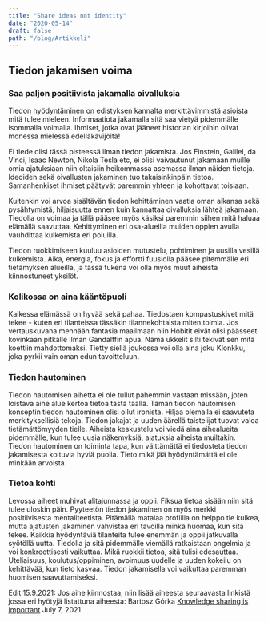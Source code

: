 ```yaml
---
title: "Share ideas not identity"
date: "2020-05-14"
draft: false
path: "/blog/Artikkeli"
---
```


## Tiedon jakamisen voima

### Saa paljon positiivista jakamalla oivalluksia 

Tiedon hyödyntäminen on edistyksen kannalta merkittävimmistä asioista mitä tulee mieleen. Informaatiota jakamalla sitä saa vietyä pidemmälle isommalla voimalla. Ihmiset, jotka ovat jääneet historian kirjoihin olivat monessa mielessä edelläkävijöitä! 

Ei tiede olisi tässä pisteessä ilman tiedon jakamista. Jos Einstein, Galilei, da Vinci, Isaac Newton, Nikola Tesla etc, ei olisi vaivautunut jakamaan muille omia ajatuksiaan niin oltaisiin heikommassa asemassa ilman näiden tietoja. Ideoiden sekä oivallusten jakaminen tuo takaisinkinpäin tietoa. Samanhenkiset ihmiset päätyvät paremmin yhteen ja kohottavat toisiaan.

Kuitenkin voi arvoa sisältävän tiedon kehittäminen vaatia oman aikansa sekä pysähtymistä, hiljaisuutta ennen kuin kannattaa oivalluksia lähteä jakamaan. Tiedolla on voimaa ja tällä pääsee myös käsiksi paremmin siihen mitä haluaa elämällä saavuttaa. Kehittyminen eri osa-alueilla muiden oppien avulla vauhdittaa kulkemista eri poluilla. 

Tiedon ruokkimiseen kuuluu asioiden mutustelu, pohtiminen ja uusilla vesillä kulkemista. Aika, energia, fokus ja effortti fuusiolla pääsee pitemmälle eri tietämyksen alueilla, ja tässä tukena voi olla myös muut aiheista kiinnostuneet yksilöt.

### Kolikossa on aina kääntöpuoli

Kaikessa elämässä on hyvää sekä pahaa. Tiedostaen kompastuskivet mitä tekee - kuten eri tilanteissa tässäkin tilannekohtaista miten toimia.
Jos vertauskuvana mennään fantasia maailmaan niin Hobitit eivät olisi päässeet kovinkaan pitkälle ilman Gandalffin apua. Nämä ukkelit silti tekivät sen mitä koettiin mahdottomaksi. Tietty siellä joukossa voi olla aina joku Klonkku, joka pyrkii vain oman edun tavoitteluun.
 
 
### Tiedon hautominen
 

Tiedon hautomisen aihetta ei ole tullut pahemmin vastaan missään, joten loistava aihe alue kertoa tietoa tästä täällä. Tämän tiedon hautomisen konseptin tiedon hautominen olisi ollut ironista. Hiljaa olemalla ei saavuteta merkityksellisiä tekoja. Tiedon jakajat ja uuden äärellä taistelijat tuovat valoa tietämättömyyden tielle. Aiheista keskustelu voi viedä aina aihealueita pidemmälle, kun tulee uusia näkemyksiä, ajatuksia aiheista muiltakin. Tiedon hautominen on toiminta tapa, kun välttämättä ei tiedosteta tiedon jakamisesta koituvia hyviä puolia. Tieto mikä jää hyödyntämättä ei ole minkään arvoista. 


### Tietoa kohti

Levossa aiheet muhivat alitajunnassa ja oppii. Fiksua tietoa sisään niin sitä tulee uloskin päin. Pyyteetön tiedon jakaminen on myös merkki positiivisesta mentaliteetista. Pitämällä matalaa profiilia on helppo tie kulkea, mutta ajatusten jakaminen vahvistaa eri tavoilla minkä huomaa, kun sitä tekee. Kaikkia hyödyntäviä tilanteita tulee enemmän ja oppii jatkuvalla syötöllä uutta. Tiedolla ja sitä pidemmälle viemällä ratkaistaan ongelmia ja voi konkreettisesti vaikuttaa. Mikä ruokkii tietoa, sitä tulisi edesauttaa. Uteliaisuus, koulutus/oppiminen, avoimuus uudelle ja uuden kokeilu on kehittävää, kun tieto kasvaa. Tiedon jakamisella voi vaikuttaa paremman huomisen saavuttamiseksi.

Edit 15.9.2021:
Jos aihe kiinnostaa, niin lisää aiheesta seuraavasta linkistä jossa eri hyötyjä listattuna aiheesta:
Bartosz Górka [Knowledge sharing is important](https://bartoszgorka.com/knowledge-sharing-is-important) July 7, 2021

